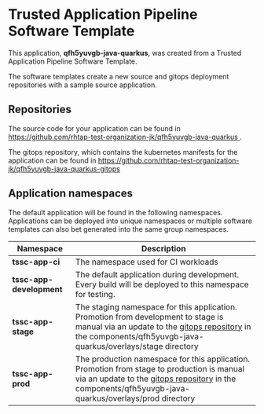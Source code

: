# Trusted Application Pipeline Software Template

This application, **qfh5yuvgb-java-quarkus**, was created from a Trusted Application Pipeline Software Template.

The software templates create a new source and gitops deployment repositories with a sample source application. 

## Repositories

The source code for your application can be found in [https://github.com/rhtap-test-organization-jk/qfh5yuvgb-java-quarkus ](https://github.com/rhtap-test-organization-jk/qfh5yuvgb-java-quarkus ).
 
The gitops repository, which contains the kubernetes manifests for the application can be found in 
[https://github.com/rhtap-test-organization-jk/qfh5yuvgb-java-quarkus-gitops ](https://github.com/rhtap-test-organization-jk/qfh5yuvgb-java-quarkus-gitops ) 

## Application namespaces 

The default application will be found in the following namespaces. Applications can be deployed into unique namespaces or multiple software templates can also bet generated into the same group namespaces.  

|  Namespace   |  Description   |  
| -------- | -------- |
| **tssc-app-ci** | The namespace used for CI workloads |
| **tssc-app-development** | The default application during development. Every build will be deployed to this namespace for testing. |
| **tssc-app-stage** | The staging namespace for this application. Promotion from development to stage is manual via an update to the [gitops repository](https://github.com/rhtap-test-organization-jk/qfh5yuvgb-java-quarkus-gitops ) in the components/qfh5yuvgb-java-quarkus/overlays/stage directory |
| **tssc-app-prod** | The production namespace for this application. Promotion from stage to production is manual via an update to the [gitops repository](https://github.com/rhtap-test-organization-jk/qfh5yuvgb-java-quarkus-gitops ) in the components/qfh5yuvgb-java-quarkus/overlays/prod directory |
